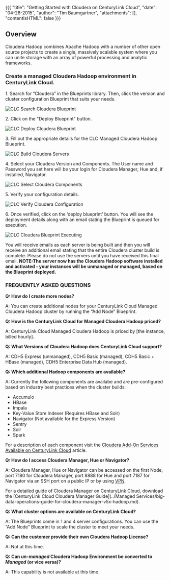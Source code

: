 {{{
  "title": "Getting Started with Cloudera on CenturyLink Cloud",
  "date": "04-28-2015",
  "author": "Tim Baumgartner",
  "attachments": [],
  "contentIsHTML": false
}}}

## Overview

Cloudera Hadoop combines Apache Hadoop with a number of other open source projects to create a single, massively scalable system where you can unite storage with an array of powerful processing and analytic frameworks.

### Create a managed Cloudera Hadoop environment in CenturyLink Cloud.

1\. Search for “Cloudera” in the Blueprints library. Then, click the version and cluster configuration Blueprint that suits your needs.

![CLC Search Cloudera Blueprint](../images/Cloudera/Cloudera_Article_1.png)

2\. Click on the "Deploy Blueprint" button.

![CLC Deploy Cloudera Blueprint](../images/Cloudera/Cloudera_Article_2.png)

3\. Fill out the appropriate details for the CLC Managed Cloudera Hadoop Blueprint.

![CLC Build Cloudera Servers](../images/Cloudera/Cloudera_Article_3.png)

4\. Select your Cloudera Version and Components.
The User name and Password you set here will be your login for Cloudera Manager, Hue and, if installed, Navigator.

![CLC Select Cloudera Components](../images/Cloudera/Cloudera_Article_4.PNG)

5\. Verify your configuration details.

![CLC Verify Cloudera Configuration](../images/Cloudera/Cloudera_Article_5.PNG)

6\. Once verified, click on the ‘deploy blueprint’ button.
You will see the deployment details along with an email stating the Blueprint is queued for execution.

![CLC Cloudera Blueprint Executing](../images/Cloudera/Cloudera_Article_6.png)

You will receive emails as each server is being built and then you will receive an additional email stating that the entire Cloudera cluster build is complete. Please do not use the servers until you have received this final email.
**NOTE:The server now has the Cloudera Hadoop software installed and activated - your instances will be unmanaged or managed, based on the Blueprint deployed.**

### FREQUENTLY ASKED QUESTIONS

**Q: How do I create more nodes?**

A: You can create additional nodes for your CenturyLink Cloud Managed Cloudera Hadoop cluster by running the “Add Node” Blueprint.

**Q: How is the CenturyLink Cloud for Managed Cloudera Hadoop priced?**

A: CenturyLink Cloud Managed Cloudera Hadoop is priced by [the instance, billed hourly].

**Q: What Versions of Cloudera Hadoop does CenturyLink Cloud support?**

A: CDH5 Express (unmanaged), CDH5 Basic (managed), CDH5 Basic + HBase (managed), CDH5 Enterprise Data Hub (managed).

**Q: Which additional Hadoop components are available?**

A: Currently the following components are availabe and are pre-configured based on industry best practices when the cluster builds:

* Accumulo
* HBase
* Impala
* Key-Value Store Indexer (Requires HBase and Solr)
* Navigator (Not available for the Express Version)
* Sentry
* Solr
* Spark

For a description of each component visit the [Cloudera Add-On Services Available on CenturyLink Cloud](cloudera-add-on-services-available-on-centurylink-cloud.md) article.

**Q: How do I access Cloudera Manager, Hue or Navigator?**

A: Cloudera Manager, Hue or Navigator can be accessed on the first Node, port 7180 for Cloudera Manager, port 8888 for Hue and port 7187 for Navigator via an SSH port on a public IP or by using [VPN](../Network/how-to-configure-client-vpn.md).

For a detailed guide of Cloudera Manager on CenturyLink Cloud, download the [CenturyLink Cloud Cloudera Manager Guide](../Managed Services/big-data-operations-guide-for-cloudera-manager-v5x-hadoop.md).

**Q: What cluster options are available on CenturyLink Cloud?**

A: The Blueprints come in 1 and 4 server configurations. You can use the “Add Node” Blueprint to scale the cluster to meet your needs.

**Q: Can the customer provide their own Cloudera Hadoop License?**

A: Not at this time.

**Q: Can *un-managed* Cloudera Hadoop Environment be converted to *Managed* (or vice versa)?**

A: This capability is not available at this time.
